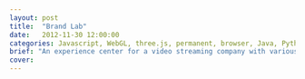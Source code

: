 ```yaml
---
layout: post
title:  "Brand Lab"
date:   2012-11-30 12:00:00
categories: Javascript, WebGL, three.js, permanent, browser, Java, Python, Chrome, openFrameworks, OSX
brief: "An experience center for a video streaming company with various spaces and multiple touch points."
cover: 
---
```


